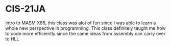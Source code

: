 # CIS-21JA


Intro to MASM X86, this class was alot of fun since I was able to learn a whole new perspective in programming. This class definitely taught me how to code more efficiently since the same ideas from assembly can carry over to HLL
